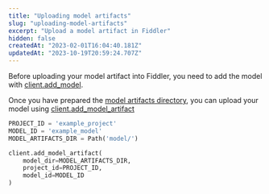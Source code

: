 ```yaml
---
title: "Uploading model artifacts"
slug: "uploading-model-artifacts"
excerpt: "Upload a model artifact in Fiddler"
hidden: false
createdAt: "2023-02-01T16:04:40.181Z"
updatedAt: "2023-10-19T20:59:24.707Z"
---
```

Before uploading your model artifact into Fiddler, you need to add the model with [client.add_model](ref:clientadd_model).

Once you have prepared the [model artifacts directory](doc:artifacts-and-surrogates), you can upload your model using [client.add_model_artifact](ref:clientadd_model_artifact)

```python
PROJECT_ID = 'example_project'
MODEL_ID = 'example_model'
MODEL_ARTIFACTS_DIR = Path('model/')

client.add_model_artifact(
    model_dir=MODEL_ARTIFACTS_DIR,
    project_id=PROJECT_ID,
    model_id=MODEL_ID
)
```